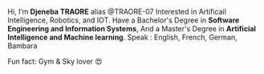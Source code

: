 Hi, I’m **Djeneba TRAORE** alias @TRAORE-07
Interested in Artificail Intelligence, Robotics, and IOT.
Have a Bachelor's Degree in **Software Engineering and Information Systems**,
And a Master's Degree in **Artificial Intelligence and Machine learning**.
Speak : English, French, German, Bambara

Fun fact: Gym & Sky lover 😍 

<!---
TRAORE-07/TRAORE-07 is a ✨ special ✨ repository because its `README.md` (this file) appears on your GitHub profile.
You can click the Preview link to take a look at your changes.
--->
